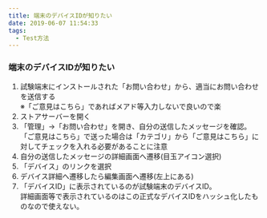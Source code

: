 ```yaml
---
title: 端末のデバイスIDが知りたい
date: 2019-06-07 11:54:33
tags:
  - Test方法
---
```


### 端末のデバイスIDが知りたい

1.  試験端末にインストールされた「お問い合わせ」から、適当にお問い合わせを送信する  
    ※「ご意見はこちら」であればメアド等入力しないで良いので楽
2.  ストアサーバーを開く
3.  「管理」-&gt;「お問い合わせ」を開き、自分の送信したメッセージを確認。  
    「ご意見はこちら」で送った場合は「カテゴリ」から「ご意見はこちら」に対してチェックを入れる必要があることに注意
4.  自分の送信したメッセージの詳細画面へ遷移(目玉アイコン選択)
5.  「デバイス」のリンクを選択
6.  デバイス詳細へ遷移したら編集画面へ遷移(左上にある)
7.  「デバイスID」に表示されているのが試験端末のデバイスID。  
    詳細画面等で表示されているのはこの正式なデバイスIDをハッシュ化したものなので使えない。
